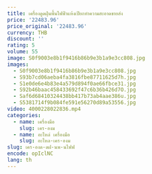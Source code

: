 ```yaml
---
title: เครื่องดูดฝุ่นพื้นไฟฟ้าแห้งเปียกทําความสะอาดขายส่ง
price: '22483.96'
price_original: '22483.96'
currency: THB
discount: ''
rating: 5
volume: 55
image: S0f9003e8b1f9416b86b9e3b1a9e3cc808.jpg
images:
  - S0f9003e8b1f9416b86b9e3b1a9e3cc808.jpg
  - S93b7cd06aeba4fa3816fbe87711625d7h.jpg
  - S1e0de6e4b83e4a579d894f0ae66fbce31.jpg
  - S92b46baac458433692f47c6b36b426d7O.jpg
  - Saf6d68410324438bb417b73ab4aae386u.jpg
  - S5381714f9b084fe591e56270d89a53556.jpg
video: 4000228022836.mp4
categories:
  - name: เครื่องมือ
    slug: เคร-องม
  - name: อะไหล่ เครื่องมือ
    slug: อะไหล-เคร-องม
slug: เคร-องด-ดฝ-นพ-นไฟฟ
encode: opIclNC
lang: th
---
```

  